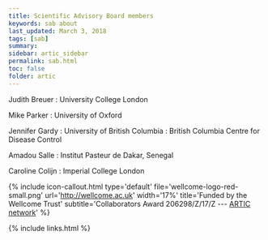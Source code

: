 ```yaml
---
title: Scientific Advisory Board members
keywords: sab about
last_updated: March 3, 2018
tags: [sab]
summary:
sidebar: artic_sidebar
permalink: sab.html
toc: false
folder: artic
---
```


Judith Breuer
: University College London

Mike Parker
: University of Oxford

Jennifer Gardy
: University of British Columbia
: British Columbia Centre for Disease Control

Amadou Salle
: Institut Pasteur de Dakar, Senegal

Caroline Colijn
: Imperial College London


{% include icon-callout.html
type='default'
file='wellcome-logo-red-small.png'
url='http://wellcome.ac.uk'
width='17%'
title='Funded by the Wellcome Trust'
subtitle='Collaborators Award 206298/Z/17/Z --- <a href="artic.network">ARTIC network</a>'
%}

{% include links.html %}
